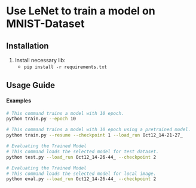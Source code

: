 # Use LeNet to train a model on MNIST-Dataset

## Installation
1. Install necessary lib:
   - `pip install -r requirements.txt`

## Usage Guide

#### Examples

```bash
# This command trains a model with 10 epoch.
python train.py --epoch 10 

# This command trains a model with 10 epoch using a pretrained model.
python train.py --resume --checkpoint 1 --load_run Oct12_14-21-27_

# Evaluating the Trained Model
# This command loads the selected model for test dataset. 
python test.py --load_run Oct12_14-26-44_ --checkpoint 2

# Evaluating the Trained Model
# This command loads the selected model for local image. 
python eval.py --load_run Oct12_14-26-44_ --checkpoint 2

```
